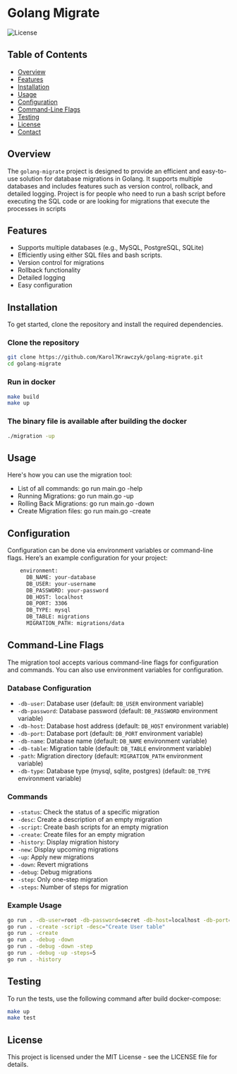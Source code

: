 # Golang Migrate

![License](https://img.shields.io/badge/license-MIT-blue.svg)

## Table of Contents
- [Overview](#overview)
- [Features](#features)
- [Installation](#installation)
- [Usage](#usage)
- [Configuration](#configuration)
- [Command-Line Flags](#command-line-flags)
- [Testing](#testing)
- [License](#license)
- [Contact](#contact)

## Overview
The `golang-migrate` project is designed to provide an efficient and easy-to-use solution for database migrations in Golang. It supports multiple databases and includes features such as version control, rollback, and detailed logging. Project is for people who need to run a bash script before executing the SQL code or are looking for migrations that execute the processes in scripts

## Features
- Supports multiple databases (e.g., MySQL, PostgreSQL, SQLite)
- Efficiently using either SQL files and bash scripts.
- Version control for migrations
- Rollback functionality
- Detailed logging
- Easy configuration

## Installation
To get started, clone the repository and install the required dependencies.

### Clone the repository
```bash
git clone https://github.com/Karol7Krawczyk/golang-migrate.git
cd golang-migrate
```

### Run in docker
```bash
make build
make up
```

### The binary file is available after building the docker
```bash
./migration -up
```

## Usage
Here's how you can use the migration tool:

- List of all commands: go run main.go -help
- Running Migrations: go run main.go -up
- Rolling Back Migrations: go run main.go -down
- Create Migration files: go run main.go -create

## Configuration
Configuration can be done via environment variables or command-line flags. Here’s an example configuration for your project:

```bash
    environment:
      DB_NAME: your-database
      DB_USER: your-username
      DB_PASSWORD: your-password
      DB_HOST: localhost
      DB_PORT: 3306
      DB_TYPE: mysql
      DB_TABLE: migrations
      MIGRATION_PATH: migrations/data
```

## Command-Line Flags
The migration tool accepts various command-line flags for configuration and commands. You can also use environment variables for configuration.

### Database Configuration
- `-db-user`: Database user (default: `DB_USER` environment variable)
- `-db-password`: Database password (default: `DB_PASSWORD` environment variable)
- `-db-host`: Database host address (default: `DB_HOST` environment variable)
- `-db-port`: Database port (default: `DB_PORT` environment variable)
- `-db-name`: Database name (default: `DB_NAME` environment variable)
- `-db-table`: Migration table (default: `DB_TABLE` environment variable)
- `-path`: Migration directory (default: `MIGRATION_PATH` environment variable)
- `-db-type`: Database type (mysql, sqlite, postgres) (default: `DB_TYPE` environment variable)

### Commands
- `-status`: Check the status of a specific migration
- `-desc`: Create a description of an empty migration
- `-script`: Create bash scripts for an empty migration
- `-create`: Create files for an empty migration
- `-history`: Display migration history
- `-new`: Display upcoming migrations
- `-up`: Apply new migrations
- `-down`: Revert migrations
- `-debug`: Debug migrations
- `-step`: Only one-step migration
- `-steps`: Number of steps for migration

### Example Usage
```bash
go run . -db-user=root -db-password=secret -db-host=localhost -db-port=3306 -db-name=migrations -up
go run . -create -script -desc="Create User table"
go run . -create
go run . -debug -down
go run . -debug -down -step
go run . -debug -up -steps=5
go run . -history
```

## Testing
To run the tests, use the following command after build docker-compose:

```bash
make up
make test
```

## License
This project is licensed under the MIT License - see the LICENSE file for details.
